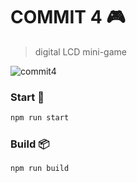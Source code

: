# COMMIT 4 🎮
> digital LCD mini-game

![commit4](https://i.imgur.com/tIruBpP.png)

### Start 🏁

```bash
npm run start
```

### Build 📦

```bash
npm run build
```